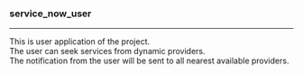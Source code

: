 <h3>service_now_user</h3>
<hr>
This is user application of the project.<br>
The user can seek services from dynamic providers.<br>
The notification from the user will be sent to all nearest available providers.

